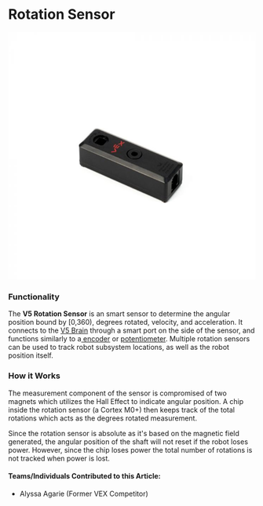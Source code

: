 # Rotation Sensor

![](../../../.gitbook/assets/image%20%2850%29.png)

### Functionality

The **V5 Rotation Sensor** is an smart sensor to determine the angular position bound by \[0,360\), degrees rotated, velocity, and acceleration. It connects to the [V5 Brain](../../vex-electronics/vex-v5-brain/) through a smart port on the side of the sensor, and functions similarly to a[ encoder](../3-pin-adi-sensors/encoder.md) or [potentiometer](../3-pin-adi-sensors/potentiometer.md). Multiple rotation sensors can be used to track robot subsystem locations, as well as the robot position itself. 

### How it Works

The measurement component of the sensor is compromised of two magnets which utilizes the Hall Effect to indicate angular position. A chip inside the rotation sensor \(a Cortex M0+\) then keeps track of the total rotations which acts as the degrees rotated measurement.

Since the rotation sensor is absolute as it's based on the magnetic field generated, the angular position of the shaft will not reset if the robot loses power. However, since the chip loses power the total number of rotations is not tracked when power is lost.

#### Teams/Individuals Contributed to this Article:

* Alyssa Agarie \(Former VEX Competitor\)

